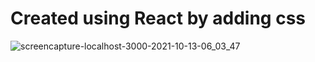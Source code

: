 # Created using React by adding css

![screencapture-localhost-3000-2021-10-13-06_03_47](https://user-images.githubusercontent.com/78203118/137139432-2346e612-ce14-4a6c-aea5-4186078fa999.png)
